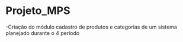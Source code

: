 # Projeto_MPS
-Criação do módulo cadastro de produtos e categorias de um sistema planejado durante o 4 período
